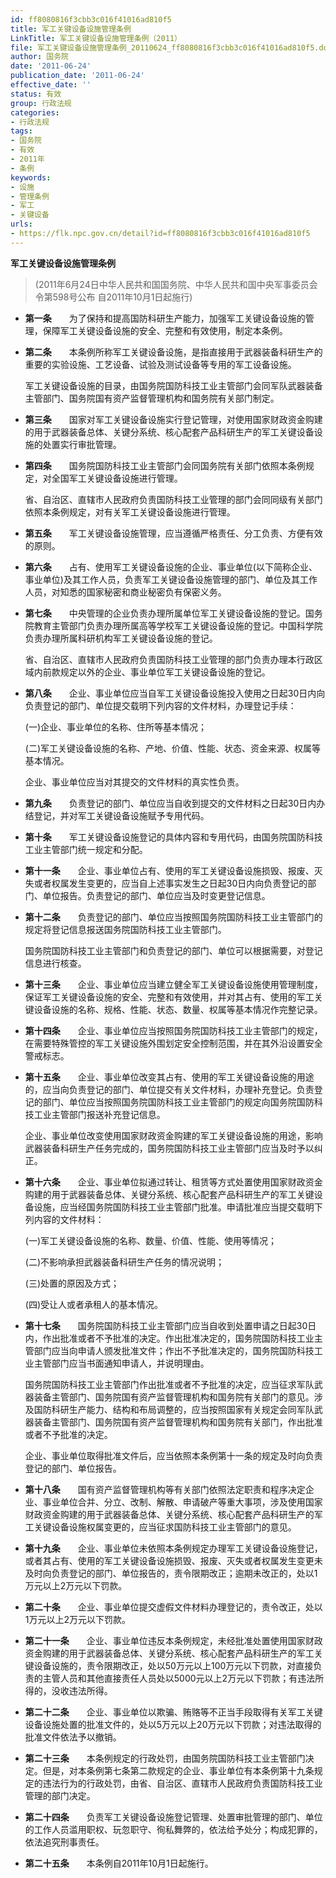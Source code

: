 ```yaml
---
id: ff8080816f3cbb3c016f41016ad810f5
title: 军工关键设备设施管理条例
LinkTitle: 军工关键设备设施管理条例（2011）
file: 军工关键设备设施管理条例_20110624_ff8080816f3cbb3c016f41016ad810f5.docx
author: 国务院
date: '2011-06-24'
publication_date: '2011-06-24'
effective_date: ''
status: 有效
group: 行政法规
categories:
- 行政法规
tags:
- 国务院
- 有效
- 2011年
- 条例
keywords:
- 设施
- 管理条例
- 军工
- 关键设备
urls:
- https://flk.npc.gov.cn/detail?id=ff8080816f3cbb3c016f41016ad810f5
---
```


**军工关键设备设施管理条例**

> (2011年6月24日中华人民共和国国务院、中华人民共和国中央军事委员会令第598号公布 自2011年10月1日起施行)

- **第一条**　　为了保持和提高国防科研生产能力，加强军工关键设备设施的管理，保障军工关键设备设施的安全、完整和有效使用，制定本条例。

- **第二条**　　本条例所称军工关键设备设施，是指直接用于武器装备科研生产的重要的实验设施、工艺设备、试验及测试设备等专用的军工设备设施。

  军工关键设备设施的目录，由国务院国防科技工业主管部门会同军队武器装备主管部门、国务院国有资产监督管理机构和国务院有关部门制定。

- **第三条**　　国家对军工关键设备设施实行登记管理，对使用国家财政资金购建的用于武器装备总体、关键分系统、核心配套产品科研生产的军工关键设备设施的处置实行审批管理。

- **第四条**　　国务院国防科技工业主管部门会同国务院有关部门依照本条例规定，对全国军工关键设备设施进行管理。

  省、自治区、直辖市人民政府负责国防科技工业管理的部门会同同级有关部门依照本条例规定，对有关军工关键设备设施进行管理。

- **第五条**　　军工关键设备设施管理，应当遵循严格责任、分工负责、方便有效的原则。

- **第六条**　　占有、使用军工关键设备设施的企业、事业单位(以下简称企业、事业单位)及其工作人员，负责军工关键设备设施管理的部门、单位及其工作人员，对知悉的国家秘密和商业秘密负有保密义务。

- **第七条**　　中央管理的企业负责办理所属单位军工关键设备设施的登记。国务院教育主管部门负责办理所属高等学校军工关键设备设施的登记。中国科学院负责办理所属科研机构军工关键设备设施的登记。

  省、自治区、直辖市人民政府负责国防科技工业管理的部门负责办理本行政区域内前款规定以外的企业、事业单位军工关键设备设施的登记。

- **第八条**　　企业、事业单位应当自军工关键设备设施投入使用之日起30日内向负责登记的部门、单位提交载明下列内容的文件材料，办理登记手续：

  (一)企业、事业单位的名称、住所等基本情况；

  (二)军工关键设备设施的名称、产地、价值、性能、状态、资金来源、权属等基本情况。

  企业、事业单位应当对其提交的文件材料的真实性负责。

- **第九条**　　负责登记的部门、单位应当自收到提交的文件材料之日起30日内办结登记，并对军工关键设备设施赋予专用代码。

- **第十条**　　军工关键设备设施登记的具体内容和专用代码，由国务院国防科技工业主管部门统一规定和分配。

- **第十一条**　　企业、事业单位占有、使用的军工关键设备设施损毁、报废、灭失或者权属发生变更的，应当自上述事实发生之日起30日内向负责登记的部门、单位报告。负责登记的部门、单位应当及时变更登记信息。

- **第十二条**　　负责登记的部门、单位应当按照国务院国防科技工业主管部门的规定将登记信息报送国务院国防科技工业主管部门。

  国务院国防科技工业主管部门和负责登记的部门、单位可以根据需要，对登记信息进行核查。

- **第十三条**　　企业、事业单位应当建立健全军工关键设备设施使用管理制度，保证军工关键设备设施的安全、完整和有效使用，并对其占有、使用的军工关键设备设施的名称、规格、性能、状态、数量、权属等基本情况作完整记录。

- **第十四条**　　企业、事业单位应当按照国务院国防科技工业主管部门的规定，在需要特殊管控的军工关键设施外围划定安全控制范围，并在其外沿设置安全警戒标志。

- **第十五条**　　企业、事业单位改变其占有、使用的军工关键设备设施的用途的，应当向负责登记的部门、单位提交有关文件材料，办理补充登记。负责登记的部门、单位应当按照国务院国防科技工业主管部门的规定向国务院国防科技工业主管部门报送补充登记信息。

  企业、事业单位改变使用国家财政资金购建的军工关键设备设施的用途，影响武器装备科研生产任务完成的，国务院国防科技工业主管部门应当及时予以纠正。

- **第十六条**　　企业、事业单位拟通过转让、租赁等方式处置使用国家财政资金购建的用于武器装备总体、关键分系统、核心配套产品科研生产的军工关键设备设施，应当经国务院国防科技工业主管部门批准。申请批准应当提交载明下列内容的文件材料：

  (一)军工关键设备设施的名称、数量、价值、性能、使用等情况；

  (二)不影响承担武器装备科研生产任务的情况说明；

  (三)处置的原因及方式；

  (四)受让人或者承租人的基本情况。

- **第十七条**　　国务院国防科技工业主管部门应当自收到处置申请之日起30日内，作出批准或者不予批准的决定。作出批准决定的，国务院国防科技工业主管部门应当向申请人颁发批准文件；作出不予批准决定的，国务院国防科技工业主管部门应当书面通知申请人，并说明理由。

  国务院国防科技工业主管部门作出批准或者不予批准的决定，应当征求军队武器装备主管部门、国务院国有资产监督管理机构和国务院有关部门的意见。涉及国防科研生产能力、结构和布局调整的，应当按照国家有关规定会同军队武器装备主管部门、国务院国有资产监督管理机构和国务院有关部门，作出批准或者不予批准的决定。

  企业、事业单位取得批准文件后，应当依照本条例第十一条的规定及时向负责登记的部门、单位报告。

- **第十八条**　　国有资产监督管理机构等有关部门依照法定职责和程序决定企业、事业单位合并、分立、改制、解散、申请破产等重大事项，涉及使用国家财政资金购建的用于武器装备总体、关键分系统、核心配套产品科研生产的军工关键设备设施权属变更的，应当征求国防科技工业主管部门的意见。

- **第十九条**　　企业、事业单位未依照本条例规定办理军工关键设备设施登记，或者其占有、使用的军工关键设备设施损毁、报废、灭失或者权属发生变更未及时向负责登记的部门、单位报告的，责令限期改正；逾期未改正的，处以1万元以上2万元以下罚款。

- **第二十条**　　企业、事业单位提交虚假文件材料办理登记的，责令改正，处以1万元以上2万元以下罚款。

- **第二十一条**　　企业、事业单位违反本条例规定，未经批准处置使用国家财政资金购建的用于武器装备总体、关键分系统、核心配套产品科研生产的军工关键设备设施的，责令限期改正，处以50万元以上100万元以下罚款，对直接负责的主管人员和其他直接责任人员处以5000元以上2万元以下罚款；有违法所得的，没收违法所得。

- **第二十二条**　　企业、事业单位以欺骗、贿赂等不正当手段取得有关军工关键设备设施处置的批准文件的，处以5万元以上20万元以下罚款；对违法取得的批准文件依法予以撤销。

- **第二十三条**　　本条例规定的行政处罚，由国务院国防科技工业主管部门决定。但是，对本条例第七条第二款规定的企业、事业单位有本条例第十九条规定的违法行为的行政处罚，由省、自治区、直辖市人民政府负责国防科技工业管理的部门决定。

- **第二十四条**　　负责军工关键设备设施登记管理、处置审批管理的部门、单位的工作人员滥用职权、玩忽职守、徇私舞弊的，依法给予处分；构成犯罪的，依法追究刑事责任。

- **第二十五条**　　本条例自2011年10月1日起施行。
